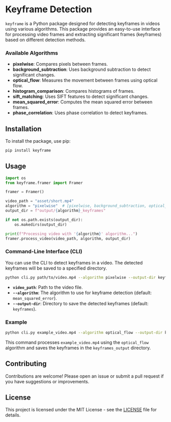 # Keyframe Detection

`keyframe` is a Python package designed for detecting keyframes in videos using various algorithms. This package provides an easy-to-use interface for processing video frames and extracting significant frames (keyframes) based on different detection methods.

### Available Algorithms

- **pixelwise**: Compares pixels between frames.
- **background_subtraction**: Uses background subtraction to detect significant changes.
- **optical_flow**: Measures the movement between frames using optical flow.
- **histogram_comparison**: Compares histograms of frames.
- **sift_matching**: Uses SIFT features to detect significant changes.
- **mean_squared_error**: Computes the mean squared error between frames.
- **phase_correlation**: Uses phase correlation to detect keyframes.

## Installation

To install the package, use pip:

```bash
pip install keyframe
```

## Usage

```python
import os
from keyframe.framer import Framer

framer = Framer()

video_path = "asset/short.mp4"
algorithm = "pixelwise"  # [pixelwise, background_subtraction, optical_flow, histogram_comparison, sift_matching, mean_squared_error, phase_correlation]
output_dir = f"output/{algorithm}_keyframes"

if not os.path.exists(output_dir):
    os.makedirs(output_dir)

print(f"Processing video with '{algorithm}' algorithm...")
framer.process_video(video_path, algorithm, output_dir)
```

### Command-Line Interface (CLI)

You can use the CLI to detect keyframes in a video. The detected keyframes will be saved to a specified directory.

```bash
python cli.py path/to/video.mp4 --algorithm pixelwise --output-dir keyframes_output
```

- **`video_path`**: Path to the video file.
- **`--algorithm`**: The algorithm to use for keyframe detection (default: `mean_squared_error`).
- **`--output-dir`**: Directory to save the detected keyframes (default: `keyframes`).

### Example

```bash
python cli.py example_video.mp4 --algorithm optical_flow --output-dir keyframes_output
```

This command processes `example_video.mp4` using the `optical_flow` algorithm and saves the keyframes in the `keyframes_output` directory.

## Contributing

Contributions are welcome! Please open an issue or submit a pull request if you have suggestions or improvements.

## License

This project is licensed under the MIT License - see the [LICENSE](LICENSE) file for details.
